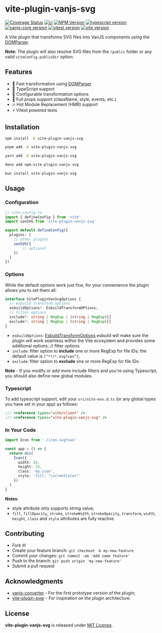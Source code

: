 # vite-plugin-vanjs-svg

[![Coverage Status](https://coveralls.io/repos/github/thednp/vite-plugin-vanjs-svg/badge.svg)](https://coveralls.io/github/thednp/vite-plugin-vanjs-svg)
[![ci](https://github.com/thednp/vite-plugin-vanjs-svg/actions/workflows/ci.yml/badge.svg)](https://github.com/thednp/vite-plugin-vanjs-svg/actions/workflows/ci.yml)
[![NPM Version](https://img.shields.io/npm/v/vite-plugin-vanjs-svg.svg)](https://www.npmjs.com/package/vite-plugin-vanjs-svg)
[![typescript version](https://img.shields.io/badge/typescript-5.6.2-brightgreen)](https://www.typescriptlang.org/)
[![vanjs-core version](https://img.shields.io/badge/vanjs--core-1.5.3-brightgreen)](https://github.com/vanjs-org/van)
[![vitest version](https://img.shields.io/badge/vitest-3.0.6-brightgreen)](https://www.vitest.dev/)
[![vite version](https://img.shields.io/badge/vite-6.1.1-brightgreen)](https://vite.dev)


A Vite plugin that transforms SVG files into VanJS components using the [DOMParser](https://github.com/thednp/domparser).

**Note:** The plugin will also resolve SVG files from the `/public` folder or any valid `viteConfig.publicDir` option.


## Features
* 🚀 Fast transformation using [DOMParser](https://github.com/thednp/domparser)
* 🎯 TypeScript support
* 🔧 Configurable transformation options
* 💪 Full props support (className, style, events, etc.)
* 🔥 Hot Module Replacement (HMR) support
* ⚡ Vitest powered tests


## Installation

```bash
npm install -D vite-plugin-vanjs-svg
```

```bash
pnpm add -D vite-plugin-vanjs-svg
```

```bash
yarn add -D vite-plugin-vanjs-svg
```

```bash
deno add npm:vite-plugin-vanjs-svg
```

```bash
bun install vite-plugin-vanjs-svg
```


## Usage
### Configuration
```ts
// vite.config.ts
import { defineConfig } from 'vite'
import vanSVG from 'vite-plugin-vanjs-svg'

export default defineConfig({
  plugins: [
    // other plugins
    vanSVG({
        // optional
    })
  ]
})
```

### Options
While the default options work just fine, for your convenience the plugin allows you to set them all:

```ts
interface VitePluginVanSvgOptions {
  // esbuild transform options
  esbuildOptions?: EsbuildTransformOPtions;
  // filter options
  include?: string | RegExp | (string | RegExp)[]
  exclude?: string | RegExp | (string | RegExp)[]
}
```

* `esbuildOptions`: [EsbuildTransformOptions](https://esbuild.github.io/api/#transform) esbuild will make sure the plugin will work seamless within the Vite ecosystem and provides some additional options;
  // filter options
* `include`: filter option to **include** one or more RegExp for file IDs; the default value is `["**/*.svg?van"]`;
* `exclude`: filter option to **exclude** one or more RegExp for file IDs.

**Note** - If you modify or add more include filters and you're using Typescript, you should also define new global modules.


### Typescript
To add typescript support, edit your `src/vite-env.d.ts` (or any global types you have set in your app) as follows:

```ts
/// <reference types="vite/client" />
/// <reference types="vite-plugin-vanjs-svg" />
```


### In Your Code
```ts
import Icon from './icon.svg?van'

const app = () => {
  return div(
    Icon({ 
      width: 24,
      height: 24,
      class: 'my-icon',
      style: 'fill: "currentColor"'
    })
  )
}
```
**Notes**:
 - style attribute only supports string value;
 - `fill`, `fillOpacity`, `stroke`, `strokeWidth`, `strokeOpacity`, `transform`, `width`, `height`, `class` and `style` attributes are fully reactive.


## Contributing
* Fork it!
* Create your feature branch: `git checkout -b my-new-feature`
* Commit your changes: `git commit -am 'Add some feature'`
* Push to the branch: `git push origin 'my-new-feature'`
* Submit a pull request


## Acknowledgments
* [vanjs-converter](https://github.com/vanjs-org/converter) - For the first prototype version of the plugin;
* [vite-plugin-svgr](https://github.com/pd4d10/vite-plugin-svgr) - For inspiration on the plugin architecture.


## License
**vite-plugin-vanjs-svg** is released under [MIT License](LICENSE).
